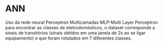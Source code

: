 # ANN
Uso da rede neural Perceptron Multicamadas MLP-Multi Layer Perceptron para encontrar as classes de eletrodomésticos, o dataset  corresponde a sinais de transitórios (sinais obtidos em uma janela de 2s ao se ligar equipamento) e que foram rotulados em 7 diferentes classes.
